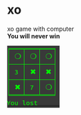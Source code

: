 # xo
xo game with computer<br/>
<b>You will never win<b><br/>

![header image](https://raw.githubusercontent.com/Developer-cyber/xo/main/Screenshot%20from%202020-12-04%2012-09-23.png)
